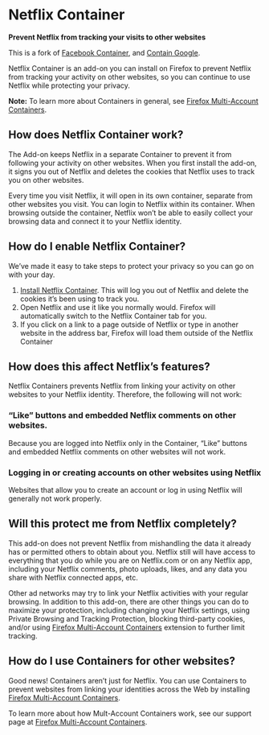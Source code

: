 # Netflix Container

**Prevent Netflix from tracking your visits to other websites**

This is a fork of [Facebook Container](https://github.com/mozilla/contain-facebook), and [Contain Google](https://github.com/containers-everywhere/contain-google).

Netflix Container is an add-on you can install on Firefox to prevent Netflix from tracking your activity on other websites, so you can continue to use Netflix while protecting your privacy.

**Note:** To learn more about Containers in general, see [Firefox Multi-Account Containers](https://support.mozilla.org/kb/containers).

## How does Netflix Container work?

The Add-on keeps Netflix in a separate Container to prevent it from following your activity on other websites. When you first install the add-on, it signs you out of Netflix and deletes the cookies that Netflix uses to track you on other websites. 

Every time you visit Netflix, it will open in its own container, separate from other websites you visit.  You can login to Netflix within its container.  When browsing outside the container, Netflix won’t be able to easily collect your browsing data and connect it to your Netflix identity.

## How do I enable Netflix Container?

We’ve made it easy to take steps to protect your privacy so you can go on with your day.

1. [Install Netflix Container](https://addons.mozilla.org/firefox/addon/netflix-container/). This will log you out of Netflix and delete the cookies it’s been using to track you.
2. Open Netflix and use it like you normally would.  Firefox will automatically switch to the Netflix Container tab for you.
3. If you click on a link to a page outside of Netflix or type in another website in the address bar, Firefox will load them outside of the Netflix Container

## How does this affect Netflix’s features?

Netflix Containers prevents Netflix from linking your activity on other websites to your Netflix identity. Therefore, the following will not work:

### “Like” buttons and embedded Netflix comments on other websites.

Because you are logged into Netflix only in the Container, “Like” buttons and embedded Netflix comments on other websites will not work.

### Logging in or creating accounts on other websites using Netflix

Websites that allow you to create an account or log in using Netflix will generally not work properly.

## Will this protect me from Netflix completely?

This add-on does not prevent Netflix from mishandling the data it already has or permitted others to obtain about you. Netflix still will have access to everything that you do while you are on Netflix.com or on any Netflix app, including your Netflix comments, photo uploads, likes, and any data you share with Netflix connected apps, etc.  

Other ad networks may try to link your Netflix activities with your regular browsing. In addition to this add-on, there are other things you can do to maximize your protection, including changing your Netflix settings, using Private Browsing and Tracking Protection, blocking third-party cookies, and/or using [Firefox Multi-Account Containers](https://addons.mozilla.org/firefox/addon/multi-account-containers/ ) extension to further limit tracking.

## How do I use Containers for other websites?

Good news! Containers aren’t just for Netflix. You can use Containers to prevent websites from linking your identities across the Web by installing [Firefox Multi-Account Containers](https://addons.mozilla.org/firefox/addon/multi-account-containers/).

To learn more about how Mult-Account Containers work, see our support page at [Firefox Multi-Account Containers](https://addons.mozilla.org/firefox/addon/multi-account-containers/).
